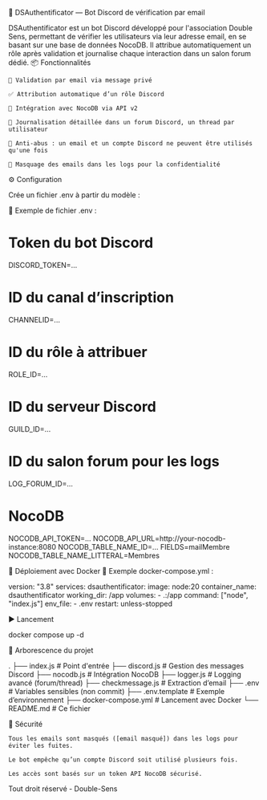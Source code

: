 📌 DSAuthentificator — Bot Discord de vérification par email

DSAuthentificator est un bot Discord développé pour l'association Double Sens, permettant de vérifier les utilisateurs via leur adresse email, en se basant sur une base de données NocoDB. Il attribue automatiquement un rôle après validation et journalise chaque interaction dans un salon forum dédié.
📦 Fonctionnalités

    🔐 Validation par email via message privé

    ✅ Attribution automatique d’un rôle Discord

    🧾 Intégration avec NocoDB via API v2

    📑 Journalisation détaillée dans un forum Discord, un thread par utilisateur

    📛 Anti-abus : un email et un compte Discord ne peuvent être utilisés qu'une fois

    🧼 Masquage des emails dans les logs pour la confidentialité

⚙️ Configuration

Crée un fichier .env à partir du modèle :


📁 Exemple de fichier .env :

# Token du bot Discord
DISCORD_TOKEN=...

# ID du canal d’inscription
CHANNELID=...

# ID du rôle à attribuer
ROLE_ID=...

# ID du serveur Discord
GUILD_ID=...

# ID du salon forum pour les logs
LOG_FORUM_ID=...

# NocoDB
NOCODB_API_TOKEN=...
NOCODB_API_URL=http://your-nocodb-instance:8080
NOCODB_TABLE_NAME_ID=...
FIELDS=mailMembre
NOCODB_TABLE_NAME_LITTERAL=Membres

🐳 Déploiement avec Docker
📁 Exemple docker-compose.yml :

version: "3.8"
services:
  dsauthentificator:
    image: node:20
    container_name: dsauthentificator
    working_dir: /app
    volumes:
      - .:/app
    command: ["node", "index.js"]
    env_file:
      - .env
    restart: unless-stopped

▶️ Lancement

docker compose up -d

🧪 Arborescence du projet

.
├── index.js              # Point d'entrée
├── discord.js            # Gestion des messages Discord
├── nocodb.js             # Intégration NocoDB
├── logger.js             # Logging avancé (forum/thread)
├── checkmessage.js       # Extraction d’email
├── .env                  # Variables sensibles (non commit)
├── .env.template         # Exemple d’environnement
├── docker-compose.yml    # Lancement avec Docker
└── README.md             # Ce fichier

🚧 Sécurité

    Tous les emails sont masqués ([email masqué]) dans les logs pour éviter les fuites.

    Le bot empêche qu’un compte Discord soit utilisé plusieurs fois.

    Les accès sont basés sur un token API NocoDB sécurisé.


Tout droit réservé - Double-Sens
